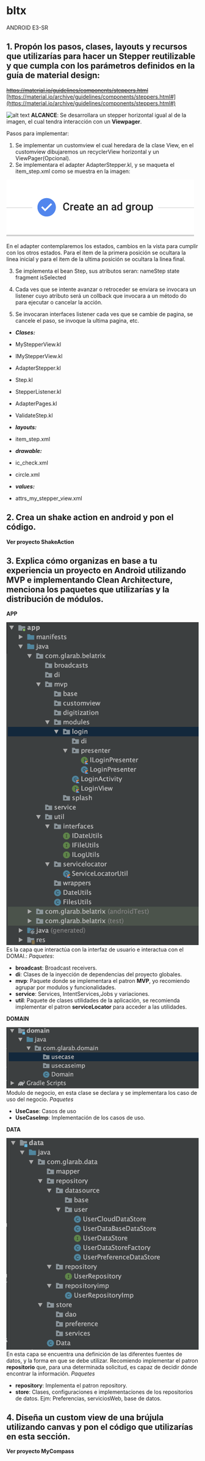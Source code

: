 # bltx
ANDROID E3-SR

## 1. Propón los pasos, clases, layouts y recursos que utilizarías para hacer un Stepper reutilizable y que cumpla con los parámetros definidos en la guía de material design:
~~https://material.io/guidelines/components/steppers.html~~ 
[https://material.io/archive/guidelines/components/steppers.html#](https://material.io/archive/guidelines/components/steppers.html#)

![alt text](https://material.io/archive/guidelines/assets/0B7WCemMG6e0VaXlOV1dLTk11dnc/components-acux-stepper-nonlinear.png)
**ALCANCE**:
Se desarrollara un stepper horizontal igual al de la imagen, el cual tendra interacción con un **Viewpager**.

Pasos para implementar:

 1. Se implementar  un customview el cual heredara de la clase View, en el customview dibujaremos   un recyclerView horizontal y un ViewPager(Opcional).
 2. Se implementara el adapter AdapterStepper.kl, y se maqueta el item_step.xml como se muestra en la imagen:
 
![alt text](https://github.com/glarab/bltx/blob/master/Captura%20de%20Pantalla%202020-01-05%20a%20la(s)%2000.50.38.png?raw=true)

En el adapter contemplaremos los estados, cambios en la vista para cumplir con los otros estados. Para el item de la primera posición se ocultara la linea inicial y para el item de la ultima posición se ocultara la linea final.

3. Se implementa el bean Step, sus atributos seran:
	nameStep
	state
	fragment
	isSelected

4. Cada ves que se intente avanzar o retroceder se enviara se invocara un listener cuyo atributo será un collback que invocara a un método do para ejecutar o cancelar la acción.
5. Se  invocaran interfaces listener cada ves que se cambie de pagina, se cancele el paso, se invoque la ultima pagina, etc.

- ***Clases:***
- MyStepperView.kl
- IMyStepperView.kl
- AdapterStepper.kl
- Step.kl
- StepperListener.kl
- AdapterPages.kl
- ValidateStep.kl


- ***layouts:***
- item_step.xml

- ***drawable:***
- ic_check.xml
- circle.xml

- ***values:***
- attrs_my_stepper_view.xml


## 2. Crea un shake action en android y pon el código.

**Ver proyecto ShakeAction**

## 3. Explica cómo organizas en base a tu experiencia un proyecto en Android utilizando MVP e implementando Clean Architecture, menciona los paquetes que utilizarías y la distribución de módulos.
**APP**

![alt text](https://github.com/glarab/bltx/blob/master/Captura%20de%20Pantalla%202020-01-04%20a%20la(s)%2018.18.59.png?raw=true)
Es la capa que interactúa con la interfaz de usuario e interactua con el DOMAI.:
*Paquetes*:	

 - **broadcast**: Broadcast receivers.
 -  **di**: Clases de la inyección  de dependencias del proyecto globales.
 - **mvp**: Paquete donde se implementara el patron **MVP**, yo recomiendo agrupar por modulos y funcionalidades.
 - **service**: Services, IntentServices,Jobs y variaciones.
 -  **util**: Paquete de clases utilidades de la aplicación, se recomienda implementar el patron **serviceLocator** para acceder a las utilidades.

**DOMAIN**

![alt text](https://github.com/glarab/bltx/blob/master/Captura%20de%20Pantalla%202020-01-04%20a%20la(s)%2018.21.40.png?raw=true)
Modulo de negocio,  en esta clase se declara y se implementara los caso de uso del negocio.
*Paquetes*

 - **UseCase**: Casos de uso 
 - **UseCaseImp**: Implementación de los casos de uso.

**DATA**

![alt text](https://github.com/glarab/bltx/blob/master/Captura%20de%20Pantalla%202020-01-04%20a%20la(s)%2018.19.32.png?raw=true)
En esta capa se encuentra una definición de las diferentes fuentes de datos, y la forma en que se debe utilizar.
Recomiendo implementar  el patron **repositorio** que, para una determinada solicitud, es capaz de decidir dónde encontrar la información.
*Paquetes*

 - **repository**: Implementa el patron repository.
 - **store**: Clases, configuraciones e implementaciones de los repositorios de datos. Ejm: Preferencias, serviciosWeb, base de datos.



## 4. Diseña un custom view de una brújula utilizando canvas y pon el código que utilizarías en esta sección.
**Ver proyecto MyCompass**
